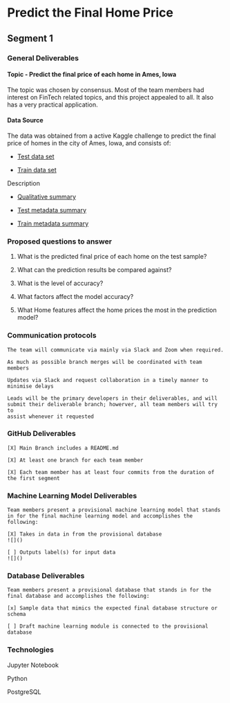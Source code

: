 # Predict the Final Home Price

## Segment 1

### General Deliverables

#### Topic - Predict the final price of each home in Ames, Iowa

The topic was chosen by consensus. Most of the team members had interest on FinTech related topics, and this project appealed to all. It also has a very practical application.

#### Data Source

The data was obtained from a active Kaggle challenge to predict the final price of homes in the city of Ames, Iowa, and consists of:

   - [Test data set](https://github.com/serpaulus/Final_Project/blob/main/Data_Sets/test.csv)

   - [Train data set](https://github.com/serpaulus/Final_Project/blob/main/Data_Sets/train.csv)

Description

   - [Qualitative summary](https://github.com/serpaulus/Final_Project/blob/main/Data_Sets/kaggle_data_description.txt)

   - [Test metadata summary](https://github.com/serpaulus/Final_Project/blob/main/Data_Sets/tst_desc.csv)

   - [Train metadata summary](https://github.com/serpaulus/Final_Project/blob/main/Data_Sets/train_desc.csv)

 
 ### Proposed questions to answer 
    
   1)	What is the predicted final price of each home on the test sample?

   2)	What can the prediction results be compared against?

   3)	What is the level of accuracy?

   4)	What factors affect the model accuracy?

   5)	What Home features affect the home prices the most in the prediction model?


  ### Communication protocols
  
    The team will communicate via mainly via Slack and Zoom when required. 
    
    As much as possible branch merges will be coordinated with team members
    
    Updates via Slack and request collaboration in a timely manner to minimise delays 
    
    Leads will be the primary developers in their deliverables, and will submit their deliverable branch; howerver, all team members will try to 
    assist whenever it requested
        
    
 ### GitHub Deliverables 
     
    [X] Main Branch includes a README.md
    
    [X] At least one branch for each team member
    
    [X] Each team member has at least four commits from the duration of the first segment
    

 ### Machine Learning Model Deliverables
 

    Team members present a provisional machine learning model that stands in for the final machine learning model and accomplishes the following:
 
    [X] Takes in data in from the provisional database
    ![]()
    
    [ ] Outputs label(s) for input data
    ![]()
    

### Database Deliverables


    Team members present a provisional database that stands in for the final database and accomplishes the following: 
 
    [x] Sample data that mimics the expected final database structure or schema

    [ ] Draft machine learning module is connected to the provisional database 
    

### Technologies

Jupyter Notebook

Python

PostgreSQL




    
    
 



    
    

  
    
    

    
    

    

